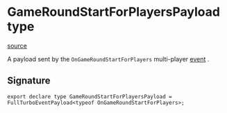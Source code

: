 # GameRoundStartForPlayersPayload type

[source](https://developers.meta.com/horizon-worlds/reference/2.0.0/analytics_gameroundstartforplayerspayload)

A payload sent by the `OnGameRoundStartForPlayers` multi-player [event](/horizon-worlds/reference/2.0.0/analytics_turboevents) .

## Signature

```
export declare type GameRoundStartForPlayersPayload = FullTurboEventPayload<typeof OnGameRoundStartForPlayers>;
```